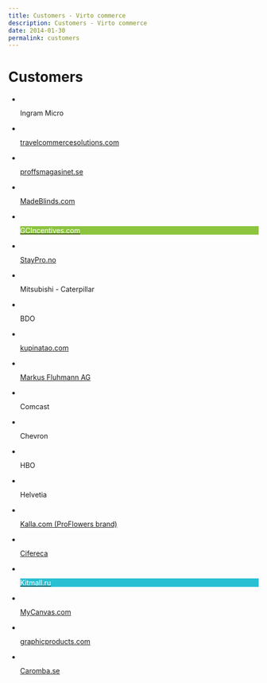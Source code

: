 ```yaml
---
title: Customers - Virto commerce
description: Customers - Virto commerce
date: 2014-01-30
permalink: customers
---
```


<style>
    .customers .list-link.gifts.link-case
    {
        border-color: #8cc43f;
    }

    .customers .list-link.gifts.link-case .list-name
    {
        background: #8cc43f;
        color: #fff;
    }

    .customers .list-link.kitmall.link-case
    {
        border-color: #28c0d2;
    }

    .customers .list-link.kitmall.link-case .list-name
    {
        background: #28c0d2;
        color: #fff;
    }

    .customers .list-link.caromba:hover
    {
        border-color: #333;
    }

    .customers .list-link.caromba:hover .list-name
    {
        background: #333;
        color: #fff;
    }
</style>

<div class="customers">
    <div class="responsive">
        <h1 class="head-title">Customers</h1>
        <ul class="list">
            <li class="list-item">
                <div class="list-link">
                    <figure class="list-img">
                        <img src="/assets/images/casestudies/ingram-micro.png" alt="" class="list-pic">
                    </figure>
                    <div class="list-name">
                        <div class="name">Ingram Micro</div>
                    </div>
                </diva>
            </li>                 
            <li class="list-item">
                <a class="list-link" href="http://travelcommercesolutions.com" target="_blank" rel="nofollow">
                    <figure class="list-img">
                        <img src="/assets/images/casestudies/tcs.png" alt="" class="list-pic">
                    </figure>
                    <div class="list-name">
                        <div class="name">travelcommercesolutions.com</div>
                    </div>
                </a>
            </li>           
            <li class="list-item">
                <a class="list-link" href="http://proffsmagasinet.se" target="_blank" rel="nofollow">
                    <figure class="list-img">
                        <img src="/assets/images/casestudies/pm-logo.svg" alt="" class="list-pic">
                    </figure>
                    <div class="list-name">
                        <div class="name">proffsmagasinet.se</div>
                    </div>
                </a>
            </li>         
            <li class="list-item">
                <a class="list-link" href="https://www.madeblinds.com" target="_blank" rel="nofollow">
                    <figure class="list-img">
                        <img src="/assets/images/casestudies/madeblinds.png" alt="" class="list-pic">
                    </figure>
                    <div class="list-name">
                        <div class="name">MadeBlinds.com</div>
                    </div>
                </a>
            </li>        
            <li class="list-item">
                <a class="list-link gifts link-case" href="https://virtocommerce.com/assets/files/gc-case-study.pdf">
                    <figure class="list-img">
                        <img src="https://virtocommerce.com/assets/images/casestudies/gc-logo.jpg" alt="" class="list-pic">
                    </figure>
                    <div class="list-name">
                        <div class="name">GCIncentives.com</div>
                    </div>
                </a>
            </li>
            <li class="list-item">
                <a class="list-link" href="http://staypro.no" target="_blank" rel="nofollow">
                    <figure class="list-img">
                        <img src="https://virtocommerce.com/assets/images/casestudies/staypro-logo.png" alt="" class="list-pic">
                    </figure>
                    <div class="list-name">
                        <div class="name">StayPro.no</div>
                    </div>
                </a>
            </li>
            <li class="list-item">
                <div class="list-link">
                    <figure class="list-img">
                        <img src="/assets/images/casestudies/mitsubishi.png" alt="" class="list-pic">
                    </figure>
                    <div class="list-name">
                        <div class="name">Mitsubishi - Caterpillar</div>
                    </div>
                </diva>
            </li> 
            <li class="list-item">
                <div class="list-link">
                    <figure class="list-img">
                        <img src="/assets/images/casestudies/bdo-logo.gif" alt="" class="list-pic">
                    </figure>
                    <div class="list-name">
                        <div class="name">BDO</div>
                    </div>
                </diva>
            </li>            
            <li class="list-item">
                <a class="list-link link-case" href="/assets/files/kupinatao-case-study.pdf">
                    <figure class="list-img">
                        <img src="/assets/images/casestudies/kupinatao-logo.png" alt="" class="list-pic">
                    </figure>
                    <div class="list-name">
                        <div class="name">kupinatao.com</div>
                    </div>
                </a>
            </li>            
            <li class="list-item">
                <a class="list-link" href="http://www.mailinghouse.ch" target="_blank" rel="nofollow">
                    <figure class="list-img">
                        <img src="/assets/images/casestudies/fluehmann-logo.jpg" alt="" class="list-pic">
                    </figure>
                    <div class="list-name">
                        <div class="name">Markus Fluhmann AG</div>
                    </div>
                </a>
            </li>            
            <li class="list-item">
                <div class="list-link">
                    <figure class="list-img">
                        <img src="/assets/images/casestudies/comcast.jpg" alt="" class="list-pic">
                    </figure>
                    <div class="list-name">
                        <div class="name">Comcast</div>
                    </div>
                </diva>
            </li>              
            <li class="list-item">
                <div class="list-link">
                    <figure class="list-img">
                        <img src="/assets/images/casestudies/chevron.jpg" alt="" class="list-pic">
                    </figure>
                    <div class="list-name">
                        <div class="name">Chevron</div>
                    </div>
                </diva>
            </li>              
            <li class="list-item">
                <div class="list-link">
                    <figure class="list-img">
                        <img src="/assets/images/casestudies/hbo.png" alt="" class="list-pic">
                    </figure>
                    <div class="list-name">
                        <div class="name">HBO</div>
                    </div>
                </diva>
            </li>               
            <li class="list-item">
                <div class="list-link">
                    <figure class="list-img">
                        <img src="/assets/images/casestudies/helvetia.png" alt="" class="list-pic">
                    </figure>
                    <div class="list-name">
                        <div class="name">Helvetia</div>
                    </div>
                </diva>
            </li>               
            <li class="list-item">
                <a class="list-link" href="http://Kalla.com" target="_blank" rel="nofollow">
                    <figure class="list-img">
                        <img src="https://virtocommerce.com/assets/images/casestudies/pf-logo.png" alt="" class="list-pic">
                    </figure>
                    <div class="list-name">
                        <div class="name">Kalla.com (ProFlowers brand)</div>
                    </div>
                </a>
            </li>
            <li class="list-item">
                <a class="list-link link-case" href="https://virtocommerce.com/assets/files/niteco-cifereca-case-study.pdf">
                    <figure class="list-img">
                        <img src="https://virtocommerce.com/assets/images/casestudies/erb-logo.png" alt="" class="list-pic">
                    </figure>
                    <div class="list-name">
                        <div class="name">Cifereca</div>
                    </div>
                </a>
            </li>            
            <li class="list-item">
                <a class="list-link kitmall link-case" href="https://virtocommerce.com/assets/files/kitmall-case-study.pdf">
                    <figure class="list-img">
                        <img src="https://virtocommerce.com/assets/images/casestudies/kitmall-logo.png" alt="" class="list-pic">
                    </figure>
                    <div class="list-name">
                        <div class="name">Kitmall.ru</div>
                    </div>
                </a>
            </li>
            <li class="list-item">
                <a class="list-link" href="http://mycanvas.com" target="_blank" rel="nofollow">
                    <figure class="list-img">
                        <img src="/assets/images/casestudies/mycanvas.png" alt="" class="list-pic">
                    </figure>
                    <div class="list-name">
                        <div class="name">MyCanvas.com</div>
                    </div>
                </a>
            </li>             
            <li class="list-item">
                <a class="list-link" href="https://www.graphicproducts.com" target="_blank" rel="nofollow">
                    <figure class="list-img">
                        <img src="/assets/images/casestudies/graphic-products.png" alt="" class="list-pic">
                    </figure>
                    <div class="list-name">
                        <div class="name">graphicproducts.com</div>
                    </div>
                </a>
            </li>
            <li class="list-item">
                <a class="list-link caromba" href="http://Caromba.se" target="_blank" rel="nofollow">
                    <figure class="list-img">
                        <img src="https://virtocommerce.com/assets/images/casestudies/caromba-logo.svg" alt="" class="list-pic">
                    </figure>
                    <div class="list-name">
                        <div class="name">Caromba.se</div>
                    </div>
                </a>
            </li>
        </ul>
    </div>
</div>
